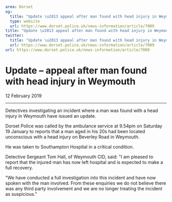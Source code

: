 ```yaml
area: Dorset
og:
  title: "Update \u2013 appeal after man found with head injury in Weymouth"
  type: website
  url: https://www.dorset.police.uk/news-information/article/7009
title: "Update \u2013 appeal after man found with head injury in Weymouth |"
twitter:
  title: "Update \u2013 appeal after man found with head injury in Weymouth"
  url: https://www.dorset.police.uk/news-information/article/7009
url: https://www.dorset.police.uk/news-information/article/7009
```

# Update – appeal after man found with head injury in Weymouth

12 February 2019

* * *

Detectives investigating an incident where a man was found with a head injury in Weymouth have issued an update.

Dorset Police was called by the ambulance service at 9.54pm on Saturday 19 January to reports that a man aged in his 20s had been located unconscious with a head injury on Beverley Road in Weymouth.

He was taken to Southampton Hospital in a critical condition.

Detective Sergeant Tom Hall, of Weymouth CID, said: "I am pleased to report that the injured man has now left hospital and is expected to make a full recovery.

"We have conducted a full investigation into this incident and have now spoken with the man involved. From these enquiries we do not believe there was any third party involvement and we are no longer treating the incident as suspicious."
